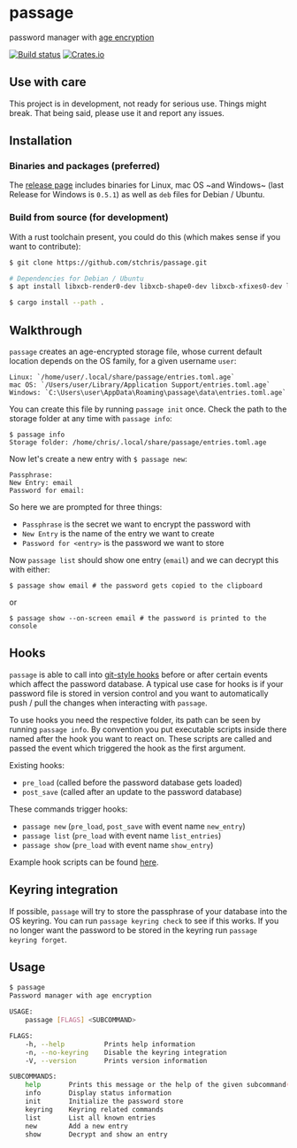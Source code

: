 # passage

password manager with [age encryption](https://age-encryption.org/)

[![Build status](https://github.com/stchris/passage/workflows/Tests%20&%20Clippy/badge.svg)](https://github.com/stchris/passage/actions)
[![Crates.io](https://img.shields.io/crates/v/passage.svg)](https://crates.io/crates/passage)

## Use with care

This project is in development, not ready for serious use. Things might break. That being said, please use it and report any issues.

## Installation

### Binaries and packages (preferred)

The [release page](https://github.com/stchris/passage/releases) includes binaries for Linux, mac OS ~and Windows~ (last Release for Windows is `0.5.1`) as well as `deb` files for Debian / Ubuntu.

### Build from source (for development)
With a rust toolchain present, you could do this (which makes sense if you want to contribute):

```bash
$ git clone https://github.com/stchris/passage.git

# Dependencies for Debian / Ubuntu
$ apt install libxcb-render0-dev libxcb-shape0-dev libxcb-xfixes0-dev libdbus-1-dev

$ cargo install --path .
```

## Walkthrough

`passage` creates an age-encrypted storage file, whose current default location depends on the OS family, for a given username `user`:

    Linux: `/home/user/.local/share/passage/entries.toml.age`
    mac OS: `/Users/user/Library/Application Support/entries.toml.age`
    Windows: `C:\Users\user\AppData\Roaming\passage\data\entries.toml.age`

You can create this file by running `passage init` once. Check the path to the storage folder at any time with `passage info`:

```
$ passage info
Storage folder: /home/chris/.local/share/passage/entries.toml.age
```

Now let's create a new entry with `$ passage new`:

```
Passphrase:
New Entry: email
Password for email:
```

So here we are prompted for three things:

* `Passphrase` is the secret we want to encrypt the password with
* `New Entry` is the name of the entry we want to create
* `Password for <entry>` is the password we want to store

Now `passage list` should show one entry (`email`) and we can decrypt this with either:

```
$ passage show email # the password gets copied to the clipboard
```

or

```
$ passage show --on-screen email # the password is printed to the console
```

## Hooks

`passage` is able to call into [git-style hooks](https://git-scm.com/book/uz/v2/Customizing-Git-Git-Hooks) before or after certain events which affect the password database. A typical use case for hooks is if your password file is stored in version control and you want to automatically push / pull the changes when interacting with `passage`.

To use hooks you need the respective folder, its path can be seen by running `passage info`. By convention you put executable scripts inside there named after the hook you want to react on. These scripts are called and passed the event which triggered the hook as the first argument.

Existing hooks:
* `pre_load` (called before the password database gets loaded)
* `post_save` (called after an update to the password database)

These commands trigger hooks:
* `passage new` (`pre_load`, `post_save` with event name `new_entry`)
* `passage list` (`pre_load` with event name `list_entries`)
* `passage show` (`pre_load` with event name `show_entry`)

Example hook scripts can be found [here](https://github.com/stchris/passage/tree/main/example_hooks).

## Keyring integration

If possible, `passage` will try to store the passphrase of your database into the OS keyring. You can run `passage keyring check` to see if this works. If you no longer want the password to be stored in the keyring run `passage keyring forget`.

## Usage

```bash
$ passage
Password manager with age encryption

USAGE:
    passage [FLAGS] <SUBCOMMAND>

FLAGS:
    -h, --help          Prints help information
    -n, --no-keyring    Disable the keyring integration
    -V, --version       Prints version information

SUBCOMMANDS:
    help       Prints this message or the help of the given subcommand(s)
    info       Display status information
    init       Initialize the password store
    keyring    Keyring related commands
    list       List all known entries
    new        Add a new entry
    show       Decrypt and show an entry
```
